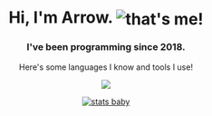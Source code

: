 <h1 align="center">Hi, I'm Arrow. <img align="center" title="that's me!" src="https://crafatar.com/avatars/68b0f1137ea6403ca99502735d3fa79a?overlay&size=32"/></h1>
<h3 align="center">I've been programming since 2018.</h3>
<p align="center">Here's some languages I know and tools I use!</p>
<p align="center">
<img src="https://skillicons.dev/icons?i=cs,css,discord,bots,dotnet,electron,git,github,githubactions,heroku,html,idea,java,js,linux,md,nodejs,pr,react,solidjs,tailwind,ts,unity,vercel,visualstudio,vite,vscode,vue" />
</p>
<div align="center">
  
[![stats baby](https://github-readme-stats.vercel.app/api?username=WorriedArrow&show_icons=true)](https://www.youtube.com/embed/dQw4w9WgXcQ?controls=0)

</div>
